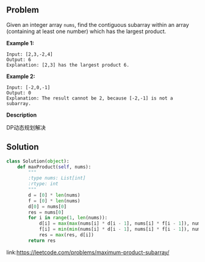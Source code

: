 ## Problem
Given an integer array `nums`, find the contiguous subarray within an array (containing at least one number) which has the largest product.

**Example 1:**
```
Input: [2,3,-2,4]
Output: 6
Explanation: [2,3] has the largest product 6.
```

**Example 2:**
```
Input: [-2,0,-1]
Output: 0
Explanation: The result cannot be 2, because [-2,-1] is not a subarray.
```
**Description**

DP动态规划解决

## Solution

```python
class Solution(object):
    def maxProduct(self, nums):
        """
        :type nums: List[int]
        :rtype: int
        """
        d = [0] * len(nums)
        f = [0] * len(nums)
        d[0] = nums[0]
        res = nums[0]
        for i in range(1, len(nums)):
            d[i] = max(max(nums[i] * d[i - 1], nums[i] * f[i - 1]), nums[i])
            f[i] = min(min(nums[i] * d[i - 1], nums[i] * f[i - 1]), nums[i])
            res = max(res, d[i])
        return res
```

link:https://leetcode.com/problems/maximum-product-subarray/

